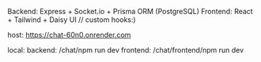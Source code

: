 Backend: Express + Socket.io + Prisma ORM (PostgreSQL)
Frontend: React + Tailwind + Daisy UI // custom hooks:)

host:  https://chat-60n0.onrender.com

local: 
backend: /chat/npm run dev
frontend: /chat/frontend/npm run dev
